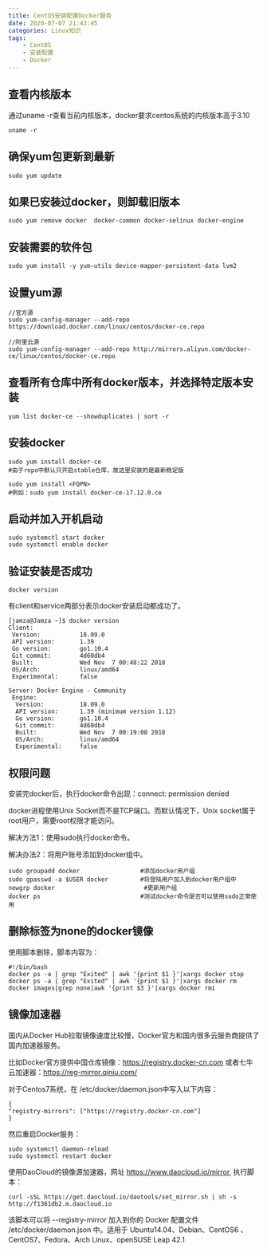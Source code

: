 ```yaml
---
title: CentOS安装配置Docker服务
date: 2020-07-07 21:43:45
categories: Linux知识
tags:
	- CentOS
	- 安装配置
	- Docker
---
```


## 查看内核版本
通过uname -r查看当前内核版本，docker要求centos系统的内核版本高于3.10


```
uname -r
```

## 确保yum包更新到最新

```
sudo yum update
```

## 如果已安装过docker，则卸载旧版本

```
sudo yum remove docker  docker-common docker-selinux docker-engine
```

## 安装需要的软件包

```
sudo yum install -y yum-utils device-mapper-persistent-data lvm2
```

## 设置yum源

```
//官方源
sudo yum-config-manager --add-repo https://download.docker.com/linux/centos/docker-ce.repo

//阿里云源
sudo yum-config-manager --add-repo http://mirrors.aliyun.com/docker-ce/linux/centos/docker-ce.repo
```

## 查看所有仓库中所有docker版本，并选择特定版本安装

```
yum list docker-ce --showduplicates | sort -r
```

## 安装docker

```
sudo yum install docker-ce  
#由于repo中默认只开启stable仓库，故这里安装的是最新稳定版

sudo yum install <FQPN>      
#例如：sudo yum install docker-ce-17.12.0.ce
```

## 启动并加入开机启动

```
sudo systemctl start docker
sudo systemctl enable docker
```

## 验证安装是否成功

```
docker version
```

有client和service两部分表示docker安装启动都成功了。


```
[jamza@Jamza ~]$ docker version
Client:
 Version:           18.09.0
 API version:       1.39
 Go version:        go1.10.4
 Git commit:        4d60db4
 Built:             Wed Nov  7 00:48:22 2018
 OS/Arch:           linux/amd64
 Experimental:      false

Server: Docker Engine - Community
 Engine:
  Version:          18.09.0
  API version:      1.39 (minimum version 1.12)
  Go version:       go1.10.4
  Git commit:       4d60db4
  Built:            Wed Nov  7 00:19:08 2018
  OS/Arch:          linux/amd64
  Experimental:     false
```

## 权限问题
安装完docker后，执行docker命令出现：connect: permission denied

docker进程使用Unix Socket而不是TCP端口。而默认情况下，Unix socket属于root用户，需要root权限才能访问。

解决方法1：使用sudo执行docker命令。

解决办法2：将用户账号添加到docker组中。

```
sudo groupadd docker                 #添加docker用户组
sudo gpasswd -a $USER docker         #将登陆用户加入到docker用户组中
newgrp docker                         #更新用户组
docker ps                            #测试docker命令是否可以使用sudo正常使用
```

## 删除标签为none的docker镜像
使用脚本删除，脚本内容为：


```
#!/bin/bash
docker ps -a | grep "Exited" | awk '{print $1 }'|xargs docker stop
docker ps -a | grep "Exited" | awk '{print $1 }'|xargs docker rm
docker images|grep none|awk '{print $3 }'|xargs docker rmi
```

## 镜像加速器
国内从Docker Hub拉取镜像速度比较慢，Docker官方和国内很多云服务商提供了国内加速器服务。

比如Docker官方提供中国仓库镜像：https://registry.docker-cn.com 或者七牛云加速器：https://reg-mirror.qiniu.com/

对于Centos7系统，在 /etc/docker/daemon.json中写入以下内容：


```
{
"registry-mirrors": ["https://registry.docker-cn.com"]
}
```

然后重启Docker服务：


```
sudo systemctl daemon-reload
sudo systemctl restart docker
```

使用DaoCloud的镜像源加速器，网址 https://www.daocloud.io/mirror, 执行脚本：


```
curl -sSL https://get.daocloud.io/daotools/set_mirror.sh | sh -s http://f1361db2.m.daocloud.io
```

该脚本可以将 --registry-mirror 加入到你的 Docker 配置文件 /etc/docker/daemon.json 中。适用于 Ubuntu14.04、Debian、CentOS6 、CentOS7、Fedora、Arch Linux、openSUSE Leap 42.1